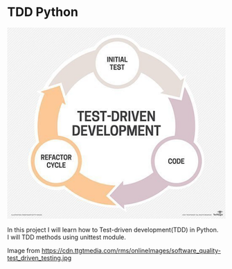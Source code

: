 # TDD Python

<img src ="img/tdd.jpeg" alt ="TDD graph">

In this project I will learn how to Test-driven development(TDD) in Python.<br>
I will TDD methods using unittest module.

Image from https://cdn.ttgtmedia.com/rms/onlineImages/software_quality-test_driven_testing.jpg